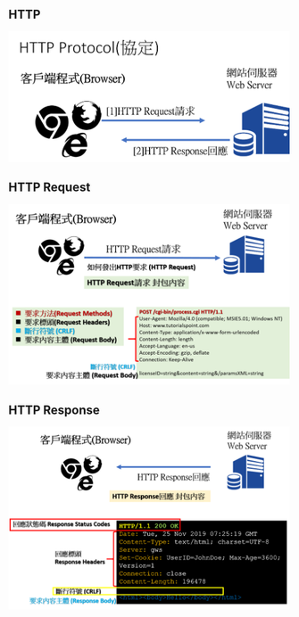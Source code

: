 ## HTTP

![http](http.png)

## HTTP Request

![HTTP_Request](HTTP_Request.png)


## HTTP Response

![HTTP_Response](HTTP_Response.png)
